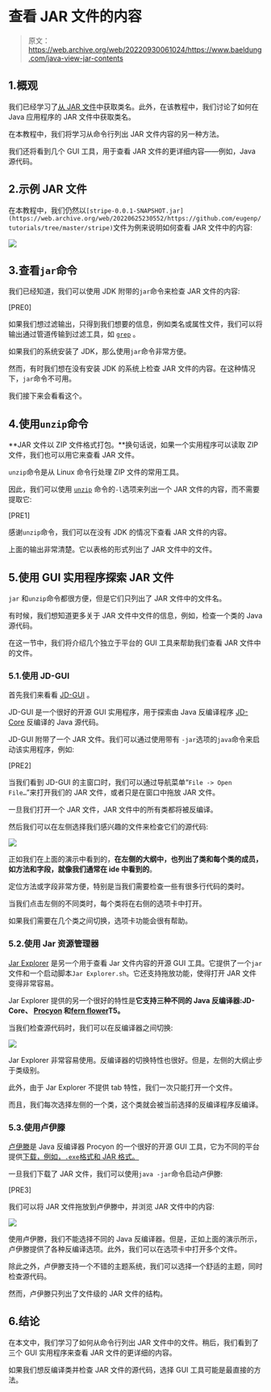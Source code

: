 # 查看 JAR 文件的内容

> 原文：<https://web.archive.org/web/20220930061024/https://www.baeldung.com/java-view-jar-contents>

## 1.概观

我们已经学习了[从 JAR 文件](/web/20220625230552/https://www.baeldung.com/jar-file-get-class-names)中获取类名。此外，在该教程中，我们讨论了如何在 Java 应用程序的 JAR 文件中获取类名。

在本教程中，我们将学习从命令行列出 JAR 文件内容的另一种方法。

我们还将看到几个 GUI 工具，用于查看 JAR 文件的更详细内容——例如，Java 源代码。

## 2.示例 JAR 文件

在本教程中，我们仍然以`[stripe-0.0.1-SNAPSHOT.jar](https://web.archive.org/web/20220625230552/https://github.com/eugenp/tutorials/tree/master/stripe)`文件为例来说明如何查看 JAR 文件中的内容:

[![](img/93a2c4ed6b5aab1c4519c3e133f657bd.png)](/web/20220625230552/https://www.baeldung.com/wp-content/uploads/2020/10/a_jar_example-1.png)

## 3.查看`jar`命令

我们已经知道，我们可以使用 JDK 附带的`jar`命令来检查 JAR 文件的内容:

[PRE0]

如果我们想过滤输出，只得到我们想要的信息，例如类名或属性文件，我们可以将输出通过管道传输到过滤工具，如 [`grep`](/web/20220625230552/https://www.baeldung.com/linux/common-text-search) 。

如果我们的系统安装了 JDK，那么使用`jar`命令非常方便。

然而，有时我们想在没有安装 JDK 的系统上检查 JAR 文件的内容。在这种情况下，`jar`命令不可用。

我们接下来会看看这个。

## 4.使用`unzip`命令

**JAR 文件以 ZIP 文件格式打包。**换句话说，如果一个实用程序可以读取 ZIP 文件，我们也可以用它来查看 JAR 文件。

`unzip`命令是从 Linux 命令行处理 ZIP 文件的常用工具。

因此，我们可以使用 [`unzip`](https://web.archive.org/web/20220625230552/https://linux.die.net/man/1/unzip) 命令的`-l`选项来列出一个 JAR 文件的内容，而不需要提取它:

[PRE1]

感谢`unzip`命令，我们可以在没有 JDK 的情况下查看 JAR 文件的内容。

上面的输出非常清楚。它以表格的形式列出了 JAR 文件中的文件。

## 5.使用 GUI 实用程序探索 JAR 文件

`jar` 和`unzip`命令都很方便，但是它们只列出了 JAR 文件中的文件名。

有时候，我们想知道更多关于 JAR 文件中文件的信息，例如，检查一个类的 Java 源代码。

在这一节中，我们将介绍几个独立于平台的 GUI 工具来帮助我们查看 JAR 文件中的文件。

### 5.1.使用 JD-GUI

首先我们来看看 [JD-GUI](https://web.archive.org/web/20220625230552/https://java-decompiler.github.io/) 。

JD-GUI 是一个很好的开源 GUI 实用程序，用于探索由 Java 反编译程序 [JD-Core](https://web.archive.org/web/20220625230552/https://github.com/java-decompiler/jd-core) 反编译的 Java 源代码。

JD-GUI 附带了一个 JAR 文件。我们可以通过使用带有 `-jar`选项的`java`命令来启动该实用程序，例如:

[PRE2]

当我们看到 JD-GUI 的主窗口时，我们可以通过导航菜单“`File -> Open File…`”来打开我们的 JAR 文件，或者只是在窗口中拖放 JAR 文件。

一旦我们打开一个 JAR 文件，JAR 文件中的所有类都将被反编译。

然后我们可以在左侧选择我们感兴趣的文件来检查它们的源代码:

[![](img/17b29b3e49a0b713a9840d40da164a5b.png)](/web/20220625230552/https://www.baeldung.com/wp-content/uploads/2020/12/20201209_232956.gif)

正如我们在上面的演示中看到的，**在左侧的大纲中，也列出了类和每个类的成员，如方法和字段，就像我们通常在 ide 中看到的**。

定位方法或字段非常方便，特别是当我们需要检查一些有很多行代码的类时。

当我们点击左侧的不同类时，每个类将在右侧的选项卡中打开。

如果我们需要在几个类之间切换，选项卡功能会很有帮助。

### 5.2.使用 Jar 资源管理器

[Jar Explorer](https://web.archive.org/web/20220625230552/http://dst.in.ua/jarexp/index.html?l=en) 是另一个用于查看 Jar 文件内容的开源 GUI 工具。它提供了一个`jar`文件和一个启动脚本`Jar Explorer.sh`。它还支持拖放功能，使得打开 JAR 文件变得非常容易。

Jar Explorer 提供的另一个很好的特性是**它支持三种不同的 Java 反编译器:JD-Core、 [Procyon](https://web.archive.org/web/20220625230552/https://github.com/mstrobel/procyon) 和[fern flower](https://web.archive.org/web/20220625230552/https://github.com/fesh0r/fernflower)T5。**

当我们检查源代码时，我们可以在反编译器之间切换:

[![](img/e6a7b95bb030d6fb0c3179d0613b0d56.png)](/web/20220625230552/https://www.baeldung.com/wp-content/uploads/2020/12/20201210_000351.gif)

Jar Explorer 非常容易使用。反编译器的切换特性也很好。但是，左侧的大纲止步于类级别。

此外，由于 Jar Explorer 不提供 tab 特性，我们一次只能打开一个文件。

而且，我们每次选择左侧的一个类，这个类就会被当前选择的反编译程序反编译。

### 5.3.使用卢伊滕

[卢伊滕](https://web.archive.org/web/20220625230552/https://github.com/deathmarine/Luyten)是 Java 反编译器 Procyon 的一个很好的开源 GUI 工具，它为不同的平台提供[下载，例如，`.exe`格式和 JAR 格式。](https://web.archive.org/web/20220625230552/https://github.com/deathmarine/Luyten/releases)

一旦我们下载了 JAR 文件，我们可以使用`java -jar`命令启动卢伊滕:

[PRE3]

我们可以将 JAR 文件拖放到卢伊滕中，并浏览 JAR 文件中的内容:

[![](img/3a96238b1e10c9c2b3b15a5e7ec477a8.png)](/web/20220625230552/https://www.baeldung.com/wp-content/uploads/2020/12/20201210_003959.gif)

使用卢伊滕，我们不能选择不同的 Java 反编译器。但是，正如上面的演示所示，卢伊滕提供了各种反编译选项。此外，我们可以在选项卡中打开多个文件。

除此之外，卢伊滕支持一个不错的主题系统，我们可以选择一个舒适的主题，同时检查源代码。

然而，卢伊滕只列出了文件级的 JAR 文件的结构。

## 6.结论

在本文中，我们学习了如何从命令行列出 JAR 文件中的文件。稍后，我们看到了三个 GUI 实用程序来查看 JAR 文件的更详细的内容。

如果我们想反编译类并检查 JAR 文件的源代码，选择 GUI 工具可能是最直接的方法。